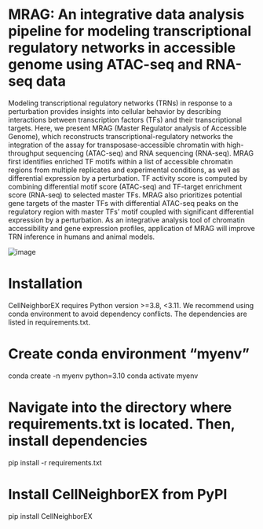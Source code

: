 # MRAG: An integrative data analysis pipeline for modeling transcriptional regulatory networks in accessible genome using ATAC-seq and RNA-seq data


Modeling transcriptional regulatory networks (TRNs) in response to a perturbation provides insights into cellular behavior by describing interactions between transcription factors (TFs) and their transcriptional targets. Here, we present MRAG (Master Regulator analysis of Accessible Genome), which reconstructs transcriptional-regulatory networks the integration of the assay for transposase-accessible chromatin with high-throughput sequencing (ATAC-seq) and RNA sequencing (RNA-seq). MRAG first identifies enriched TF motifs within a list of accessible chromatin regions from multiple replicates and experimental conditions, as well as differential expression by a perturbation. TF activity score is computed by combining differential motif score (ATAC-seq) and TF-target enrichment score (RNA-seq) to selected master TFs. MRAG also prioritizes potential gene targets of the master TFs with differential ATAC-seq peaks on the regulatory region with master TFs’ motif coupled with significant differential expression by a perturbation. As an integrative analysis tool of chromatin accessibility and gene expression profiles, application of MRAG will improve TRN inference in humans and animal models.

![image](https://github.com/Cherry-Kim/MRAG/assets/64776690/ad8b9b28-5068-42ca-a23e-6e4c60157fff)

 
# Installation
CellNeighborEX requires Python version >=3.8, <3.11. We recommend using conda environment to avoid dependency conflicts. The dependencies are listed in requirements.txt.

# Create conda environment “myenv”
conda create -n myenv python=3.10
conda activate myenv

# Navigate into the directory where requirements.txt is located. Then, install dependencies
pip install -r requirements.txt

# Install CellNeighborEX from PyPI
pip install CellNeighborEX

